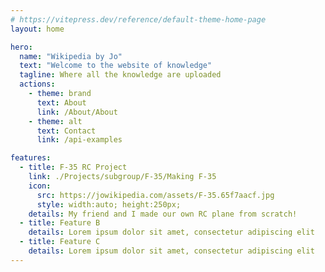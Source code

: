 ```yaml
---
# https://vitepress.dev/reference/default-theme-home-page
layout: home

hero:
  name: "Wikipedia by Jo"
  text: "Welcome to the website of knowledge"
  tagline: Where all the knowledge are uploaded
  actions:
    - theme: brand
      text: About
      link: /About/About
    - theme: alt
      text: Contact
      link: /api-examples

features: 
  - title: F-35 RC Project
    link: ./Projects/subgroup/F-35/Making F-35
    icon:
      src: https://jowikipedia.com/assets/F-35.65f7aacf.jpg
      style: width:auto; height:250px; 
    details: My friend and I made our own RC plane from scratch!
  - title: Feature B
    details: Lorem ipsum dolor sit amet, consectetur adipiscing elit
  - title: Feature C
    details: Lorem ipsum dolor sit amet, consectetur adipiscing elit
---
```



